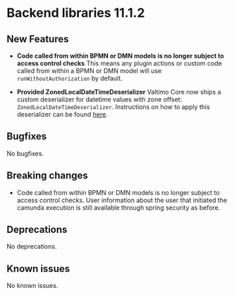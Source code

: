 # Backend libraries 11.1.2

## New Features

* **Code called from within BPMN or DMN models is no longer subject to access control checks** 
  This means any plugin actions or custom code called from within a BPMN or DMN model will use `runWithoutAuthorization` by default.

* **Provided ZonedLocalDateTimeDeserializer**
  Valtimo Core now ships a custom deserializer for datetime values with zone offset: `ZonedLocalDateTimeDeserializer`.
  Instructions on how to apply this deserializer can be found [here](zoned-localdatetime-deserializer.md).

## Bugfixes

No bugfixes.

## Breaking changes

* Code called from within BPMN or DMN models is no longer subject to access control checks. User information about the user
that initiated the camunda execution is still available through spring security as before.

## Deprecations

No deprecations.

## Known issues

No known issues.
